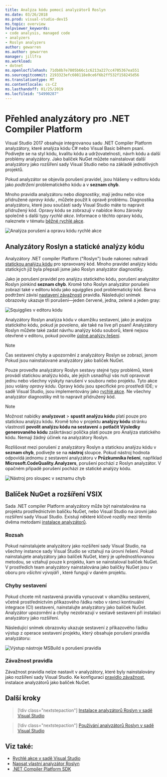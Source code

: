 ```yaml
---
title: Analýza kódu pomocí analyzátorů Roslyn
ms.date: 03/26/2018
ms.prod: visual-studio-dev15
ms.topic: overview
helpviewer_keywords:
- code analysis, managed code
- analyzers
- Roslyn analyzers
author: gewarren
ms.author: gewarren
manager: jillfra
ms.workload:
- dotnet
ms.openlocfilehash: 71db8b7e7805b66c1c6213a227cc4705367ea551
ms.sourcegitcommit: 2193323efc608118e0ce6f6b2ff532f158245d56
ms.translationtype: MT
ms.contentlocale: cs-CZ
ms.lasthandoff: 01/25/2019
ms.locfileid: "54990287"
---
```

# <a name="overview-of-net-compiler-platform-analyzers"></a>Přehled analyzátory pro .NET Compiler Platform

Visual Studio 2017 obsahuje integrovanou sadu .NET Compiler Platform analyzátory, které analýza kódu C# nebo Visual Basic během psaní. Podívejte se na styl kódu, kvalitu kódu a udržovatelnosti, návrh kódu a další problémy analyzátory. Jako balíček NuGet můžete nainstalovat další analyzátory jako rozšíření sady Visual Studio nebo na základě jednotlivých projektů.

Pokud analyzátor se objevila porušení pravidel, jsou hlášeny v editoru kódu jako *podtržení* problematického kódu a v **seznam chyb**.

Mnoho pravidla analyzátoru nebo *diagnostiky*, mají jednu nebo více přidružené *opravy kódu* , můžete použít k opravě problému. Diagnostika analyzátoru, které jsou součástí sady Visual Studio máte to napravit přidružený kód. Opravy kódu se zobrazují v nabídce ikonu žárovky společně s další typy *rychlé akce*. Informace o těchto opravy kódu, naleznete v tématu [běžné rychlé akce](../ide/common-quick-actions.md).

![Analýza porušení a opravu kódu rychlé akce](../code-quality/media/built-in-analyzer-code-fix.png)

## <a name="roslyn-analyzers-vs-static-code-analysis"></a>Analyzátory Roslyn a statické analýzy kódu

Analyzátory .NET compiler Platform ("Roslyn") bude nakonec nahradí [statickou analýzu kódu](../code-quality/code-analysis-for-managed-code-overview.md) pro spravovaný kód. Mnoho pravidel analýzy kódu statických již byla přepsali jsme jako Roslyn analyzátor diagnostiky.

Jako je porušení pravidel pro analýzu statického kódu, porušení analyzátor Roslyn joinkind **seznam chyb**. Kromě toho Roslyn analyzátor porušení zobrazí také v editoru kódu jako *squigglies* pod problematický kód. Barva podtržení závisí [nastavení závažnosti](../code-quality/use-roslyn-analyzers.md#rule-severity) pravidla. Následující snímek obrazovky ukazuje tři porušení&mdash;jeden červené, jedna, zelené a jeden gray:

![Squigglies v editoru kódu](media/diagnostics-severity-colors.png)

Analyzátory Roslyn analýza kódu v okamžiku sestavení, jako je analýza statického kódu, pokud je povoleno, ale také na live při psaní! Analyzátory Roslyn můžete také zadat návrhu analýzy kódu souborů, které nejsou otevřené v editoru, pokud povolíte [úplné analýzy řešení](../code-quality/how-to-enable-and-disable-full-solution-analysis-for-managed-code.md#to-toggle-full-solution-analysis).

> [!NOTE]
> Čas sestavení chyby a upozornění z analyzátory Roslyn se zobrazí, jenom Pokud jsou nainstalované analyzátory jako balíček NuGet.

Pouze proveďte analyzátory Roslyn sestavy stejné typy problémů, které provádí statickou analýzu kódu, ale jejich usnadňují vás nutí opravovat jednu nebo všechny výskyty narušení v souboru nebo projektu. Tyto akce jsou volány *opravy kódu*. Opravy kódu jsou specifické pro prostředí IDE; v sadě Visual Studio, jsou implementovány jako [rychlé akce](../ide/quick-actions.md). Ne všechny analyzátor diagnostiky mít to napravit přidružený kód.

> [!NOTE]
> Možnost nabídky **analyzovat** > **spustit analýzu kódu** platí pouze pro statickou analýzu kódu. Kromě toho v projektu **analýzy kódu** stránku vlastností **povolit analýzu kódu na sestavení** a **potlačit Výsledky generovaného kódu** zaškrtávací políčka platí pouze pro Analýza statického kódu. Nemají žádný účinek na analyzátory Roslyn.

Rozlišovat mezi porušení z analyzátory Roslyn a statickou analýzu kódu v **seznam chyb**, podívejte se na **nástroj** sloupce. Pokud nástroj hodnota odpovídá jednomu z sestavení analyzátoru v **Průzkumníka řešení**, například **Microsoft.CodeQuality.Analyzers**, porušení pochází z Roslyn analyzátor. V opačném případě porušení pochází ze statické analýzy kódu.

![Nástroj pro sloupec v seznamu chyb](media/code-analysis-tool-in-error-list.png)

## <a name="nuget-package-versus-vsix-extension"></a>Balíček NuGet a rozšíření VSIX

Sada .NET compiler Platform analyzátory může být nainstalována na projektu prostřednictvím balíčku NuGet, nebo Visual Studio na úrovni jako rozšíření sady Visual Studio. Existují některé klíčové rozdíly mezi těmito dvěma metodami [instalace analyzátorů](../code-quality/install-roslyn-analyzers.md).

### <a name="scope"></a>Rozsah

Pokud nainstalujete analyzátory jako rozšíření sady Visual Studio, na všechny instance sady Visual Studio se vztahují na úrovni řešení. Pokud nainstalujete analyzátory jako balíček NuGet, který je upřednostňovanou metodou, se vztahují pouze k projektu, kam se nainstaloval balíček NuGet. V prostředích team analyzátory nainstalována jako balíčky NuGet jsou v oboru pro *všichni vývojáři* , které fungují v daném projektu.

### <a name="build-errors"></a>Chyby sestavení

Pokud chcete mít nastavená pravidla vynucovat v okamžiku sestavení, včetně prostřednictvím příkazového řádku nebo v rámci kontinuální integrace (CI) sestavení, nainstalujte analyzátory jako balíček NuGet. Analyzátor upozornění a chyby nezobrazují v sestavě sestavení při instalaci analyzátory jako rozšíření.

Následující snímek obrazovky ukazuje sestavení z příkazového řádku výstup z operace sestavení projektu, který obsahuje porušení pravidla analyzátoru:

![Výstup nástroje MSBuild s porušení pravidla](media/command-line-build-analyzers.png)

### <a name="rule-severity"></a>Závažnost pravidla

Závažnost pravidla nelze nastavit v analyzátory, které byly nainstalovány jako rozšíření sady Visual Studio. Ke konfiguraci [pravidlo závažnost](../code-quality/use-roslyn-analyzers.md#rule-severity), instalace analyzátorů jako balíček NuGet.

## <a name="next-steps"></a>Další kroky

> [!div class="nextstepaction"]
> [Instalace analyzátorů Roslyn v sadě Visual Studio](../code-quality/install-roslyn-analyzers.md)

> [!div class="nextstepaction"]
> [Používání analyzátorů Roslyn v sadě Visual Studio](../code-quality/use-roslyn-analyzers.md)

## <a name="see-also"></a>Viz také:

- [Rychlé akce v sadě Visual Studio](../ide/quick-actions.md)
- [Napsat vlastní analyzátor Roslyn](../extensibility/getting-started-with-roslyn-analyzers.md)
- [.NET Compiler Platform SDK](/dotnet/csharp/roslyn-sdk/)
